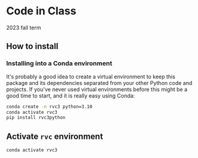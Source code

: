 # Code in Class

2023 fall term

## How to install 

### Installing into a Conda environment
It's probably a good idea to create a virtual environment to keep this package and its dependencies separated from your other Python code and projects. If you've never used virtual environments before this might be a good time to start, and it is really easy using Conda:

```bash
conda create -n rvc3 python=3.10
conda activate rvc3
pip install rvc3python
```

## Activate `rvc` environment

```bash
conda activate rvc3
```